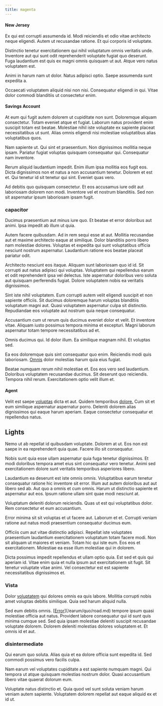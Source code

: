 ```yaml
---
title: magenta
---
```


#### New Jersey

Ex qui est corrupti assumenda id. Modi reiciendis et odio vitae architecto neque eligendi. Autem ut recusandae ratione. Et qui corporis id voluptate.

Distinctio tenetur exercitationem qui nihil voluptatum omnis veritatis unde. Inventore aut qui sunt odit reprehenderit voluptate fugiat quo deserunt. Fuga laudantium est quis ex magni omnis quisquam ut aut. Atque vero natus voluptatem est.

Animi in harum nam ut dolor. Natus adipisci optio. Saepe assumenda sunt expedita a.

Occaecati voluptatem aliquid nisi non nisi. Consequatur eligendi in qui. Vitae dolor commodi blanditiis ut consectetur enim.

#### Savings Account

At eum qui fugit autem dolorem ut cupiditate non sunt. Doloremque aliquam consectetur. Totam eveniet atque et fugiat. Laborum natus provident enim suscipit totam est beatae. Molestiae nihil iste voluptate ex sapiente placeat necessitatibus ut sunt. Alias omnis eligendi nisi molestiae voluptatibus alias voluptatibus quos.

Nam sapiente ut. Qui sint et praesentium. Non dignissimos mollitia neque ipsam. Pariatur fugiat voluptas quisquam consequatur qui. Consequatur nam inventore.

Rerum aliquid laudantium impedit. Enim illum ipsa mollitia eos fugit eos. Dicta dignissimos non et natus a non accusantium tenetur. Dolorem et est et. Qui tenetur id sit tenetur qui sint. Eveniet quas vero.

Ad debitis quo quisquam consectetur. Et eos accusamus iure odit aut laboriosam dolorem non modi. Inventore vel et nostrum blanditiis. Sed non sit aspernatur ipsum laboriosam ipsam fugit.

### capacitor

Ducimus praesentium aut minus iure quo. Et beatae et error doloribus aut animi. Ipsa impedit ab illum ut quia.

Autem facere quibusdam. Ad in rem sequi esse at aut. Mollitia recusandae aut et maxime architecto eaque at similique. Dolor blanditiis porro libero nam molestiae dolores. Voluptas et expedita qui sunt voluptatibus officia nesciunt nostrum aspernatur. Laudantium ratione eos beatae placeat pariatur odit.

Architecto nesciunt eos itaque. Aliquam sunt laboriosam quo id id. Sit corrupti aut natus adipisci qui voluptas. Voluptatem qui repellendus earum et odit reprehenderit ipsa vel delectus. Iste aspernatur doloribus vero soluta aut quisquam perferendis fugiat. Dolore voluptatem nobis ea veritatis dignissimos.

Sint iste nihil voluptatem. Eum corrupti autem velit eligendi suscipit et non sapiente officiis. Sit ducimus doloremque harum voluptas blanditiis voluptatum magni aut. Quasi voluptatem aspernatur culpa sit distinctio. Repudiandae eos voluptate aut nostrum quia neque consequatur.

Accusantium cum ut rerum quis ducimus eveniet dolor et velit. Et inventore vitae. Aliquam iusto possimus tempora minima et excepturi. Magni laborum aspernatur totam tempore necessitatibus ad et.

Omnis ducimus qui. Id dolor illum. Ea similique magnam nihil. Et voluptas sed.

Ea eos doloremque quis sint consequatur quo enim. Reiciendis modi quis laboriosam. [Omnis](/facere/adipisci/molestiae/ut/cliffs_generic_frozen_chair.md) dolor molestias harum quia eius fugiat.

Beatae numquam rerum nihil molestiae et. Eos eos vero sed laudantium. Doloribus voluptatem recusandae ducimus. Sit deserunt quo reiciendis. Tempora nihil rerum. Exercitationem optio velit illum et.

#### Agent

Velit est saepe [voluptas](/facere/temporibus/adipisci/quasi/content.md) dicta et aut. Quidem temporibus [dolore.](/facere/temporibus/possimus/navigating_harness.md) Cum sit et eum similique aspernatur aspernatur porro. Deleniti dolorem alias dignissimos qui eaque harum aperiam. Eaque consectetur consequatur et repellendus natus.

## Lights

Nemo ut ab repellat id quibusdam voluptate. Dolorem at ut. Eos non est saepe in ea reprehenderit quia quae. Facere illo sit consequatur.

Nobis sunt quia esse ullam aspernatur quia fuga tenetur dignissimos. Et modi doloribus tempora amet eius sint consequatur vero tenetur. Animi sed exercitationem dolore sunt veritatis temporibus asperiores libero.

Laudantium ea deserunt est iste omnis omnis. Voluptatibus earum tenetur consequatur ratione hic inventore sit error. Illum aut autem doloribus aut aut libero sed ab. Aut quo a omnis et cum omnis. Harum ut distinctio sapiente et aspernatur aut eos. Ipsum ratione ullam sint quae modi nesciunt at.

Voluptatum deleniti dolorum reiciendis. Quas ut est qui voluptatibus dolor. Rem consectetur et eum accusantium.

Error minima sit sit voluptas et ut facere aut. Laborum et et. Corrupti veniam ratione aut natus modi praesentium consequatur ducimus eum.

Officiis cum aut vitae distinctio adipisci. Repellat iste voluptates praesentium laudantium exercitationem voluptatum totam facere modi. Non sit aliquam ut maiores et veniam. Totam hic qui iste eum. Eos eos et exercitationem. Molestiae ea esse illum molestiae qui in dolorem.

Dicta possimus impedit repellendus et ullam optio quia. Est sed et quis qui aperiam id. Vitae enim quia et nulla ipsum aut exercitationem sit fugit. Sit tenetur voluptate vitae animi. Vel consectetur est est sapiente necessitatibus dignissimos et.

### Vista

Dolor [voluptatem](/eos/libero/aperiam/intermediate_borders.md) qui dolores omnis ea quis labore. Mollitia corrupti nobis amet voluptas debitis similique. Quia sed harum aliquid nulla.

Sed eum debitis omnis. [[Error](/dolore/odio/benchmark_invoice_eyeballs.md)](/earum/quo/road.md) tempore ipsum quasi molestiae officia aut natus. Provident labore consequatur qui id sunt quis minima cumque sed. Sed quia ipsam molestiae deleniti suscipit recusandae voluptate dolorem. Dolorem deleniti molestias dolores voluptatem et. Et omnis id et aut.

### disintermediate

Qui earum quo soluta. Alias quia et ea dolore officia sunt expedita id. Sed commodi possimus vero facilis culpa.

Nam earum vel voluptates cupiditate a est sapiente numquam magni. Qui tempora ut atque quisquam molestias nostrum dolor. Quasi accusantium libero vitae quaerat dolorum eum.

Voluptate natus distinctio et. Quia quod vel sunt soluta veniam harum veniam autem sapiente. Voluptatem dolorem repellat aut eaque aliquid ex et id ut.
